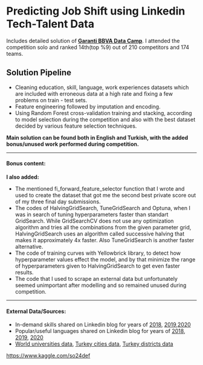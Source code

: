 # Predicting Job Shift using Linkedin Tech-Talent Data

Includes detailed solution of [__Garanti BBVA Data Camp__](https://www.kaggle.com/competitions/garanti-bbva-data-camp). I attended the competition solo and ranked 14th(top %9) out of 210 competitors and 174 teams. 

## Solution Pipeline
* Cleaning education, skill, language, work experiences datasets which are included with erroneous data at a high rate and fixing a few problems on train - test sets.
* Feature engineering followed by imputation and encoding.
* Using Random Forest cross-validation training and stacking, according to model selection during the competition and also with the best dataset decided by various feature selection techniques.

__Main solution can be found both in English and Turkish, with the added bonus/unused work performed during competition.__
***
#### Bonus content:
__I also added:__
* The mentioned fi_forward_feature_selector function that I wrote and used to create the dataset that got me the second best private score out of my three final day submissions.
* The codes of HalvingGridSearch, TuneGridSearch and Optuna, when I was in search of tuning hyperparameters faster than standart GridSearch. While GridSearchCV does not use any optimization algorithm and tries all the combinations from the given parameter grid, HalvingGridSearch uses an algorithm called successive halving that makes it approximately 4x faster. Also TuneGridSearch is another faster alternative.
* The code of training curves with Yellowbrick library, to detect how hyperparameter values effect the model, and by that minimize the range of hyperparameters given to HalvingGridSearch to get even faster results.
* The code that I used to scrape an external data but unfortunately seemed unimportant after modelling and so remained unused during competition.
***

#### External Data/Sources:

* In-demand skills shared on Linkedin blog for years of [2018](https://www.linkedin.com/business/learning/blog/top-skills-and-courses/the-skills-companies-need-most-in-2018-and-the-courses-to-get), [2019](https://www.linkedin.com/business/learning/blog/top-skills-and-courses/the-skills-companies-need-most-in-2019-and-how-to-learn-them),[2020](https://www.linkedin.com/business/learning/blog/learning-and-development/most-in-demand-skills-2020)
* Popular/useful languages shared on Linkedin blog for years of [2018](https://www.linkedin.com/pulse/7-most-useful-languages-learn-2018-nikola-gizarovski/), [2019](https://www.linkedin.com/pulse/top-5-internet-languages-2019-matthew-nelson/), [2020](https://www.linkedin.com/pulse/15-best-languages-learn-2020-ofer-tirosh/)
* [World universities data](https://github.com/endSly/world-universities-csv), [Turkey cities data](https://github.com/yigith/TurkiyeSehirlerBolgeler), [Turkey districts data](https://github.com/volkansenturk/turkiye-iller-ilceler/blob/master/csvs/ilce.csv)




https://www.kaggle.com/so24def
